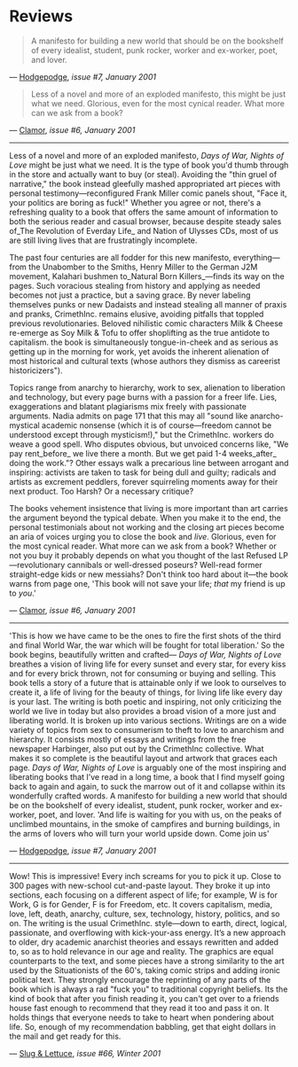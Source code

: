 # Reviews

> A manifesto for building a new world that should be on the bookshelf of every idealist, student, punk rocker, worker and ex-worker, poet, and lover.

— [Hodgepodge](#), _issue #7, January 2001_

> Less of a novel and more of an exploded manifesto, this might be just what we need. Glorious, even for the most cynical reader. What more can we ask from a book?

— [Clamor](http://www.clamormagazine.org), _issue #6, January 2001_


***


Less of a novel and more of an exploded manifesto, _Days of War, Nights of Love_ might be just what we need. It is the type of book you'd thumb through in the store and actually want to buy (or steal). Avoiding the "thin gruel of narrative," the book instead gleefully mashed appropriated art pieces with personal testimony—reconfigured Frank Miller comic panels shout, "Face it, your politics are boring as fuck!" Whether you agree or not, there's a refreshing quality to a book that offers the same amount of information to both the serious reader and casual browser, because despite steady sales of_The Revolution of Everday Life_ and Nation of Ulysses CDs, most of us are still living lives that are frustratingly incomplete.

The past four centuries are all fodder for this new manifesto, everything—from the Unabomber to the Smiths, Henry Miller to the German J2M movement, Kalahari bushmen to_Natural Born Killers_—finds its way on the pages. Such voracious stealing from history and applying as needed becomes not just a practice, but a saving grace. By never labeling themselves punks or new Dadaists and instead stealing all manner of praxis and pranks, CrimethInc. remains elusive, avoiding pitfalls that toppled previous revolutionaries. Beloved nihilistic comic characters Milk &amp; Cheese re-emerge as Soy Milk &amp; Tofu to offer shoplifting as the true antidote to capitalism. the book is simultaneously tongue-in-cheek and as serious as getting up in the morning for work, yet avoids the inherent alienation of most historical and cultural texts (whose authors they dismiss as careerist historicizers").

Topics range from anarchy to hierarchy, work to sex, alienation to liberation and technology, but every page burns with a passion for a freer life. Lies, exaggerations and blatant plagiarisms mix freely with passionate arguments. Nadia admits on page 171 that this may all "sound like anarcho-mystical academic nonsense (which it is of course—freedom cannot be understood except through mysticism!)," but the CrimethInc. workers do weave a good spell. Who disputes obvious, but unvoiced concerns like, "We pay rent_before_ we live there a month. But we get paid 1-4 weeks_after_ doing the work."? Other essays walk a precarious line between arrogant and inspiring: activists are taken to task for being dull and guilty; radicals and artists as excrement peddlers, forever squirreling moments away for their next product. Too Harsh? Or a necessary critique?

The books vehement insistence that living is more important than art carries the argument beyond the typical debate. When you make it to the end, the personal testimonials about not working and the closing art pieces become an aria of voices urging you to close the book and _live_. Glorious, even for the most cynical reader. What more can we ask from a book? Whether or not you buy it probably depends on what you thought of the last Refused LP—revolutionary cannibals or well-dressed poseurs? Well-read former straight-edge kids or new messiahs? Don't think too hard about it—the book warns from page one, 'This book will not save your life; _that_ my friend is up to _you_.'

— [Clamor](http://www.clamormagazine.org), _issue #6, January 2001_


***


'This is how we have came to be the ones to fire the first shots of the third and final World War, the war which will be fought for total liberation.' So the book begins, beautifully written and crafted— _Days of War, Nights of Love_ breathes a vision of living life for every sunset and every star, for every kiss and for every brick thrown, not for consuming or buying and selling. This book tells a story of a future that is attainable only if we look to ourselves to create it, a life of living for the beauty of things, for living life like every day is your last. The writing is both poetic and inspiring, not only criticizing the world we live in today but also provides a broad vision of a more just and liberating world. It is broken up into various sections. Writings are on a wide variety of topics from sex to consumerism to theft to love to anarchism and hierarchy. It consists mostly of essays and writings from the free newspaper Harbinger, also put out by the CrimethInc collective. What makes it so complete is the beautiful layout and artwork that graces each page. _Days of War, Nights of Love_ is arguably one of the most inspiring and liberating books that I’ve read in a long time, a book that I find myself going back to again and again, to suck the marrow out of it and collapse within its wonderfully crafted words. A manifesto for building a new world that should be on the bookshelf of every idealist, student, punk rocker, worker and ex-worker, poet, and lover. 'And life is waiting for you with us, on the peaks of unclimbed mountains, in the smoke of campfires and burning buildings, in the arms of lovers who will turn your world upside down. Come join us'

— [Hodgepodge](#), _issue #7, January 2001_


***

Wow! This is impressive! Every inch screams for you to pick it up. Close to 300 pages with new-school cut-and-paste layout. They broke it up into sections, each focusing on a different aspect of life; for example, W is for Work, G is for Gender, F is for Freedom, etc. It covers capitalism, media, love, left, death, anarchy, culture, sex, technology, history, politics, and so on. The writing is the usual CrimethInc. style—down to earth, direct, logical, passionate, and overflowing with kick-your-ass energy. It’s a new approach to older, dry academic anarchist theories and essays rewritten and added to, so as to hold relevance in our age and reality. The graphics are equal counterparts to the text, and some pieces have a strong similarity to the art used by the Situationists of the 60's, taking comic strips and adding ironic political text. They strongly encourage the reprinting of any parts of the book which is always a rad "fuck you" to traditional copyright beliefs. Its the kind of book that after you finish reading it, you can't get over to a friends house fast enough to recommend that they read it too and pass it on. It holds things that everyone needs to take to heart when pondering about life. So, enough of my recommendation babbling, get that eight dollars in the mail and get ready for this.

— [Slug &amp; Lettuce](http://en.wikipedia.org/wiki/Slug_and_Lettuce_(fanzine)), _issue #66, Winter 2001_

